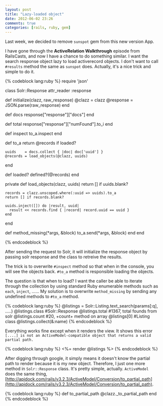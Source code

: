 ```yaml
---
layout: post
title: "Lazy-loaded object"
date: 2012-06-02 23:26
comments: true
categories: [rails, ruby, gem]
---
```

Last week, we decided to remove `sunspot` gem from this new version App. 

I have gone through the **ActiveRelation Walkthrough** episode from RailsCasts, and now I have a chance to do something similar. I want the search response object lazy to load activerecord objects. I don't want to call `#results` method the same as `sunspot` does. Actually, it's a nice trick and simple to do it.

{% codeblock lang:ruby %}
require 'json'

class Solr::Response
	attr_reader :response

  def initialize(clazz, raw_response)
  	@clazz    = clazz
  	@response = JSON.parse(raw_response)
  end

  def docs
  	response["response"]["docs"]
  end
  
  def total
  	response["response"]["numFound"].to_i
  end
  
  def inspect
    to_a.inspect
  end

  def to_a
    return @records if loaded?

  	uuids    = docs.collect { |doc| doc['uuid'] }
    @records = load_objects(@clazz, uuids)
  end

  def loaded?
    defined?(@records)
  end
  
  private
  def load_objects(clazz, uuids)
    return [] if uuids.blank?

    records = clazz.unscoped.where(:uuid => uuids).to_a
    return [] if records.blank?

    uuids.inject([]) do |result, uuid|
      result << records.find { |record| record.uuid == uuid }
    end
  end

  def method_missing(*args, &block)
    to_a.send(*args, &block)
  end
end

{% endcodeblock %}

After sending the request to Solr, it will initialize the response object by passing solr response and the class to retreive the results.

The trick is to overwrite `#inspect` method so that when in the console, you will see the objects back. `#to_a` method is responsible loading the objects. 

The question is that when to load? I want the caller be able to iterate through the collection by using standard Ruby enumerable methods such as `each`, `inject`, ...... My solution is to overwrite `method_missing` by sending any undefined methods to `#to_a` method.

{% codeblock lang:ruby %}
@listings = Solr::Listing.text_search(params[:q], .....)
@listings.class     #Solr::Response
@listings.total     #1367, total founds from solr
@listings.count     #20, +count+ method on array
@listings[0]        #Listing class
@listings.collect(&:name)
{% endcodeblock %}

Everything works fine except when it renders the view. It shows this error `[....] is not an ActiveModel-compatible object that returns a valid partial path.`

{% codeblock lang:ruby %}
<%= render @listings %>
{% endcodeblock %}

After digging through google, it simply means it doesn't know the partial path to render because it is my new object. Therefore, I just one more method in `Solr::Response` class. It's pretty simple, actually. `ActiveModel` does the same thing, [http://apidock.com/rails/v3.2.3/ActiveModel/Conversion/to_partial_path](http://apidock.com/rails/v3.2.3/ActiveModel/Conversion/to_partial_path).

{% codeblock lang:ruby %}
  def to_partial_path
    @clazz._to_partial_path
  end
{% endcodeblock %}
